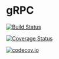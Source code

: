 # gRPC

[![Build Status](https://travis-ci.org/tanmaykm/gRPC.jl.svg?branch=master)](https://travis-ci.org/tanmaykm/gRPC.jl)

[![Coverage Status](https://coveralls.io/repos/tanmaykm/gRPC.jl/badge.svg?branch=master&service=github)](https://coveralls.io/github/tanmaykm/gRPC.jl?branch=master)

[![codecov.io](http://codecov.io/github/tanmaykm/gRPC.jl/coverage.svg?branch=master)](http://codecov.io/github/tanmaykm/gRPC.jl?branch=master)
